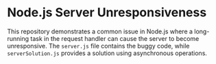 # Node.js Server Unresponsiveness

This repository demonstrates a common issue in Node.js where a long-running task in the request handler can cause the server to become unresponsive. The `server.js` file contains the buggy code, while `serverSolution.js` provides a solution using asynchronous operations.